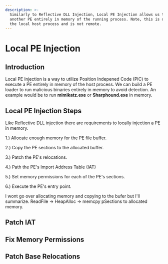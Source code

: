 ```yaml
---
description: >-
  Similarly to Reflective DLL Injection, Local PE Injection allows us to execute
  another PE entirely in memory of the running process. Note, this is done in
  the local host process and is not remote.
---
```


# Local PE Injection

## Introduction

Local PE Injection is a way to utilize Position Indepened Code (PIC) to execute a PE entirely in memory of the host process. We can build a PE loader to run malicious binaries entirely in memory to avoid detection. An example would be to run **mimikatz.exe** or **Sharphound.exe** in memory.

## Local PE Injection Steps

Like Reflective DLL injection there are requirements to locally injection a PE in memory.

&#x20;  1.) Allocate enough memory for the PE file buffer.

&#x20;  2.) Copy the PE sections to the allocated buffer.

&#x20;  3.) Patch the PE's relocations.

&#x20;  4.) Path the PE's Import Address Table (IAT)

&#x20;  5.) Set memory permissions for each of the PE's sections.

&#x20;  6.) Execute the PE's entry point.



I wont go over allocating memory and copying to the bufer but I'll summarize. ReadFile -> HeapAlloc -> memcpy pSections to allocated memory.



## Patch IAT







## Fix Memory Permissions







## Patch Base Relocations
